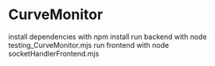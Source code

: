 # CurveMonitor

install dependencies with npm install
run backend with node testing_CurveMonitor.mjs
run frontend with node socketHandlerFrontend.mjs
